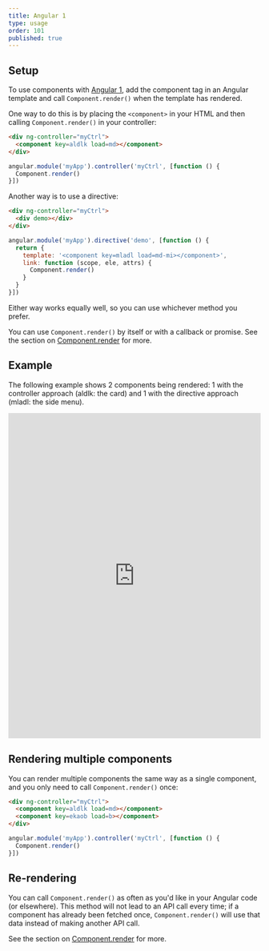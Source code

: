 ```yaml
---
title: Angular 1
type: usage
order: 101
published: true
---
```


## Setup

To use components with [Angular 1](https://angularjs.org/), add the component tag in an Angular template and call `Component.render()` when the template has rendered.

One way to do this is by placing the `<component>` in your HTML and then calling `Component.render()` in your controller:

```html
<div ng-controller="myCtrl">
  <component key=aldlk load=md></component>
</div>
```
```js
angular.module('myApp').controller('myCtrl', [function () {
  Component.render()
}])
```

Another way is to use a directive:

```html
<div ng-controller="myCtrl">
  <div demo></div>
</div>
```
```js
angular.module('myApp').directive('demo', [function () {
  return {
    template: '<component key=mladl load=md-mi></component>',
    link: function (scope, ele, attrs) {
      Component.render()
    }
  }
}])
```

Either way works equally well, so you can use whichever method you prefer.

You can use `Component.render()` by itself or with a callback or promise. See the section on [Component.render](/v1/api/index.html#Component-render-function) for more.

## Example

The following example shows 2 components being rendered: 1 with the controller approach (aldlk: the card) and 1 with the directive approach (mladl: the side menu).

<iframe width="100%" height="650" src="https://jsfiddle.net/component/mandn5ok/embedded/js,html,result" allowfullscreen="allowfullscreen" frameborder="0"></iframe>

## Rendering multiple components

You can render multiple components the same way as a single component, and you only need to call `Component.render()` once:

```html
<div ng-controller="myCtrl">
  <component key=aldlk load=md></component>
  <component key=ekaob load=b></component>
</div>
```
```js
angular.module('myApp').controller('myCtrl', [function () {
  Component.render()
}])
```

## Re-rendering

You can call `Component.render()` as often as you'd like in your Angular code (or elsewhere). This method will not lead to an API call every time; if a component has already been fetched once, `Component.render()` will use that data instead of making another API call.

See the section on [Component.render](/v1/api/index.html#Component-render-function) for more.
